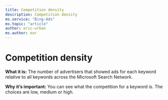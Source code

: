 ```yaml
---
title: Competition density
description: Competition density
ms.service: "Bing-Ads"
ms.topic: "article"
author: eric-urban
ms.author: eur
---
```


# Competition density

**What it is:**     The number of advertisers that showed ads for each keyword relative to all keywords across the Microsoft Search Network.

**Why it’s important:**     You can see what the competition for a keyword is. The choices are low, medium or high.


